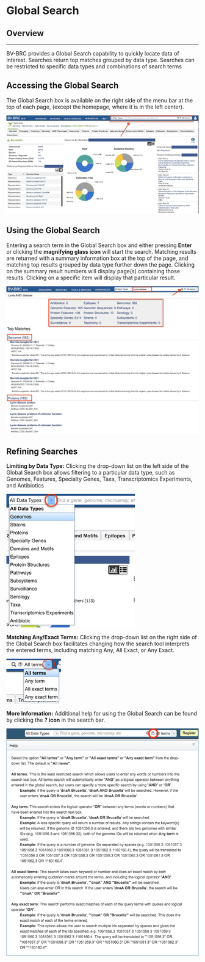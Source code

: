 # Global Search

## Overview
--------

BV-BRC provides a Global Search capability to quickly locate data of interest. Searches return top matches grouped by data type. Searches can be restricted to specific data types and combinations of search terms

## Accessing the Global Search

The Global Search box is available on the right side of the menu bar at the top of each page, (except the homepage, where it is in the left center). 

![Global Search Bar](./images/global_search_top_menu.png)

## Using the Global Search
Entering a search term in the Global Search box and either pressing **Enter** or clicking the **magnifying glass icon** will start the search. Matching results are returned with a summary information box at the top of the page, and matching top results grouped by data type further down the page. Clicking on the summary result numbers will display page(s) containing those results.  Clicking on a specific item will display that particular result.

![Global Search Results](./images/global_search_results.png)

## Refining Searches

**Limiting by Data Type:** Clicking the drop-down list on the left side of the Global Search box allows filtering to a particular data type, such as Genomes, Features, Specialty Genes, Taxa, Transcriptomics Experiments, and Antibiotics

![Global Search by Data Type](./images/global_search_data_type.png)

**Matching Any/Exact Terms:** Clicking the drop-down list on the right side of the Global Search box facilitates changing how the search tool interprets the entered terms, including matching Any, All Exact, or Any Exact.

![Global Search Term Matching](./images/global_search_term.png)

**More Information:** Additional help for using the Global Search can be found by clicking the **? icon** in the search bar.

![Global Search Help](./images/global_search_help.png)
